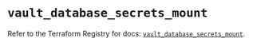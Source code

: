# `vault_database_secrets_mount`

Refer to the Terraform Registry for docs: [`vault_database_secrets_mount`](https://registry.terraform.io/providers/hashicorp/vault/4.1.0/docs/resources/database_secrets_mount).
